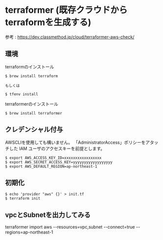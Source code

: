 # terraformer (既存クラウドからterraformを生成する)

参考 : https://dev.classmethod.jp/cloud/terraformer-aws-check/

## 環境

terraformのインストール

```
$ brew install terraform

もしくは

$ tfenv install
```

terraformerのインストール

```
$ brew install terraformer
```

## クレデンシャル付与

AWSCLIを使用しても構いません。
「AdministratorAccess」ポリシーをアタッチした IAM ユーザのアクセスキーを前提とします。

```
$ export AWS_ACCESS_KEY_ID=xxxxxxxxxxxxxxxxx
$ export AWS_SECRET_ACCESS_KEY=yyyyyyyyyyyyyyyyyy
$ export AWS_DEFAULT_REGION=ap-northeast-1
```

## 初期化

```
$ echo 'provider "aws" {}' > init.tf
$ terraform init
```

## vpcとSubnetを出力してみる
terraformer import aws --resources=vpc,subnet --connect=true --regions=ap-northeast-1
```
